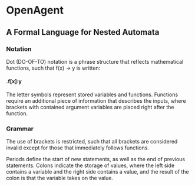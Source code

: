 # OpenAgent

## A Formal Language for Nested Automata

### Notation

Dot (DO-OF-TO) notation is a phrase structure that reflects mathematical functions, such that f(x) -> y is written: 

#### .f[x]:y

The letter symbols represent stored variables and functions. Functions require an additional piece of information that describes the inputs, where brackets with contained argument variables are placed right after the function.

### Grammar
The use of brackets is restricted, such that all brackets are considered invalid except for those that immediately follows functions.

Periods define the start of new statements, as well as the end of previous statements. Colons indicate the storage of values, where the left side contains a variable and the right side contains a value, and the result of the colon is that the variable takes on the value.

